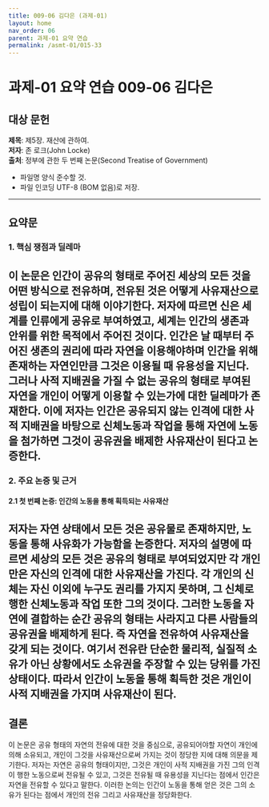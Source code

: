 ```yaml
---  
title: 009-06 김다은 (과제-01)  
layout: home  
nav_order: 06  
parent: 과제-01 요약 연습  
permalink: /asmt-01/015-33  
---  
```


# 과제-01 요약 연습 009-06 김다은  
## 대상 문헌    
**제목**: 제5장. 재산에 관하여.   
**저자**: 존 로크(John Locke)  
**출처**: 정부에 관한 두 번째 논문(Second Treatise of Government)  

* 파일명 양식 준수할 것.
* 파일 인코딩 UTF-8 (BOM 없음)로 저장.

---  
## 요약문  
### 1. 핵심 쟁점과 딜레마    
이 논문은 인간이 공유의 형태로 주어진 세상의 모든 것을 어떤 방식으로 전유하며, 전유된 것은 어떻게 사유재산으로 성립이 되는지에 대해 이야기한다. 저자에 따르면 신은 세계를 인류에게 공유로 부여하였고, 세계는 인간의 생존과 안위를 위한 목적에서 주어진 것이다. 인간은 날 때부터 주어진 생존의 권리에 따라 자연을 이용해야하며 인간을 위해 존재하는 자연인만큼 그것은 이용될 때 유용성을 지닌다. 그러나 사적 지배권을 가질 수 없는 공유의 형태로 부여된 자연을 개인이 어떻게 이용할 수 있는가에 대한 딜레마가 존재한다. 이에 저자는 인간은 공유되지 않는 인격에 대한 사적 지배권을 바탕으로 신체노동과 작업을 통해 자연에 노동을 첨가하면 그것이 공유권을 배제한 사유재산이 된다고 논증한다.  
---  
### 2. 주요 논증 및 근거    
#### 2.1 첫 번째 논증: 인간의 노동을 통해 획득되는 사유재산   
저자는 자연 상태에서 모든 것은 공유물로 존재하지만, 노동을 통해 사유화가 가능함을 논증한다. 저자의 설명에 따르면 세상의 모든 것은 공유의 형태로 부여되었지만 각 개인만은 자신의 인격에 대한 사유재산을 가진다. 각 개인의 신체는 자신 이외에 누구도 권리를 가지지 못하며, 그 신체로 행한 신체노동과 작업 또한 그의 것이다. 그러한 노동을 자연에 결합하는 순간 공유의 형태는 사라지고 다른 사람들의 공유권을 배제하게 된다. 즉 자연을 전유하여 사유재산을 갖게 되는 것이다. 여기서 전유란 단순한 물리적, 실질적 소유가 아닌 상황에서도 소유권을 주장할 수 있는 당위를 가진 상태이다. 따라서 인간이 노동을 통해 획득한 것은 개인이 사적 지배권을 가지며 사유재산이 된다.   
---  
## 결론    
이 논문은 공유 형태의 자연의 전유에 대한 것을 중심으로, 공유되어야할 자연이 개인에 의해 소유되고, 개인이 그것을 사유재산으로써 가지는 것이 정당한 지에 대해 의문을 제기한다. 저자는 자연은 공유의 형태이지만, 그것은 개인이  사적 지배권을 가진 그의 인격이 행한 노동으로써 전유될 수 있고, 그것은 전유될 때 유용성을 지닌다는 점에서 인간은 자연을 전유할 수 있다고 말한다. 이러한 논의는 인간이 노동을 통해 얻은 것은 그의 소유가 된다는 점에서 개인의 전유 그리고 사유재산을 정당화한다. 

